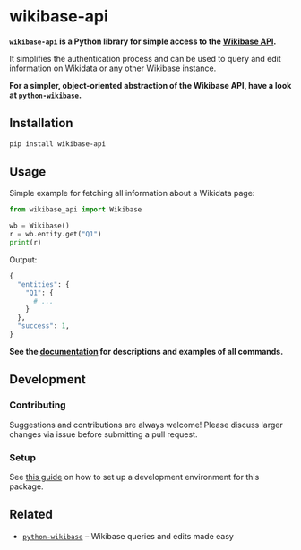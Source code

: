 # wikibase-api

**`wikibase-api` is a Python library for simple access to the [Wikibase API](https://www.wikidata.org/w/api.php?action=help).**

It simplifies the authentication process and can be used to query and edit information on Wikidata or any other Wikibase instance.

**For a simpler, object-oriented abstraction of the Wikibase API, have a look at [`python-wikibase`](https://github.com/samuelmeuli/python-wikibase).**

## Installation

```sh
pip install wikibase-api
```

## Usage

Simple example for fetching all information about a Wikidata page:

```py
from wikibase_api import Wikibase

wb = Wikibase()
r = wb.entity.get("Q1")
print(r)
```

Output:

```python
{
  "entities": {
    "Q1": {
      # ...
    }
  },
  "success": 1,
}
```

**See the [documentation](https://wikibase-api.readthedocs.io) for descriptions and examples of all commands.**

## Development

### Contributing

Suggestions and contributions are always welcome! Please discuss larger changes via issue before submitting a pull request.

### Setup

See [this guide](https://wikibase-api.readthedocs.io/en/latest/development/development.html) on how to set up a development environment for this package.

## Related

- [`python-wikibase`](https://github.com/samuelmeuli/python-wikibase) – Wikibase queries and edits made easy
